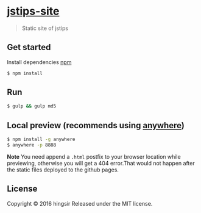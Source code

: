 # [jstips-site](https://hingsir.github.io/jstips-site/)

> Static site of jstips

## Get started

Install dependencies [npm](https://www.npmjs.com/)
```sh
$ npm install
```

## Run
```sh
$ gulp && gulp md5
```

## Local preview (recommends using [anywhere](https://www.npmjs.com/package/anywhere))
```sh
$ npm install -g anywhere
$ anywhere -p 8888
```
**Note**
You need append a `.html` postfix to your browser location while previewing, otherwise you will get a 404 error.That would not happen after the static files deployed to the github pages.

## License

Copyright © 2016 hingsir
Released under the MIT license.
